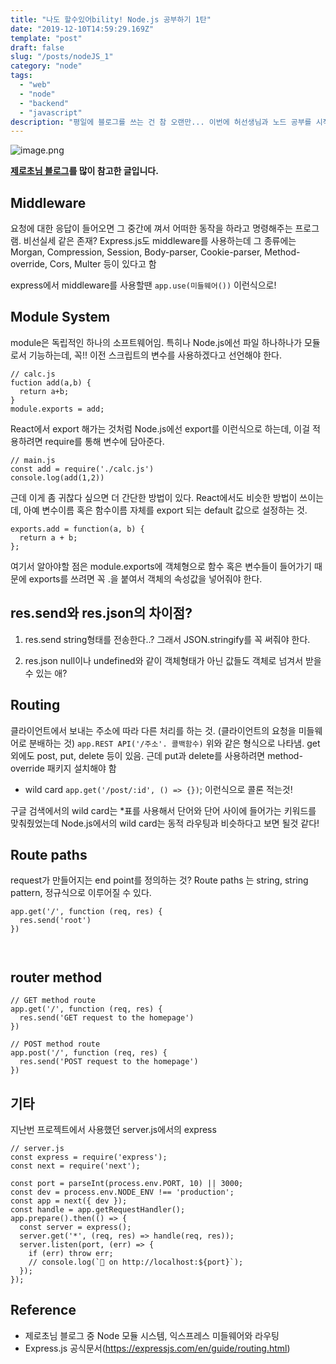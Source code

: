 ```yaml
---
title: "나도 할수있어bility! Node.js 공부하기 1탄"
date: "2019-12-10T14:59:29.169Z"
template: "post"
draft: false
slug: "/posts/nodeJS_1"
category: "node"
tags:
  - "web"
  - "node"
  - "backend"
  - "javascript"
description: "평일에 블로그를 쓰는 건 참 오랜만... 이번에 허선생님과 노드 공부를 시작하게 된 기념으로 Node.js 본격 포스팅을 해보려고 한다."
---
```


![image.png](https://images.velog.io/post-images/dooreplay/646b3810-1ae6-11ea-ae36-e7205b12a901/image.png)

<b><a href="https://www.zerocho.com/category/NodeJS/post/578b5a36d8316615006bee0f">제로초님 블로그</a>를 많이 참고한 글입니다.</b>

## Middleware

요청에 대한 응답이 들어오면 그 중간에 껴서 어떠한 동작을 하라고 명령해주는 프로그램.
비선실세 같은 존재?
Express.js도 middleware를 사용하는데 그 종류에는 Morgan, Compression, Session, Body-parser, Cookie-parser, Method-override, Cors, Multer 등이 있다고 함

express에서 middleware를 사용할땐 `app.use(미들웨어())` 이런식으로!

## Module System

module은 독립적인 하나의 소프트웨어임.
특히나 Node.js에선 파일 하나하나가 모듈로서 기능하는데, 꼭!!
이전 스크립트의 변수를 사용하겠다고 선언해야 한다.

```
// calc.js
fuction add(a,b) {
  return a+b;
}
module.exports = add;

```

React에서 export 해가는 것처럼 Node.js에선 export를 이런식으로 하는데,
이걸 적용하려면 require를 통해 변수에 담아준다.

```
// main.js
const add = require('./calc.js')
console.log(add(1,2))
```

근데 이게 좀 귀찮다 싶으면 더 간단한 방법이 있다.
React에서도 비슷한 방법이 쓰이는데, 아예 변수이름 혹은 함수이름 자체를 export 되는 default 값으로 설정하는 것.

```
exports.add = function(a, b) {
  return a + b;
};
```

여기서 알아야할 점은 module.exports에 객체형으로 함수 혹은 변수들이 들어가기 때문에
exports를 쓰려면 꼭 .을 붙여서 객체의 속성값을 넣어줘야 한다.

## res.send와 res.json의 차이점?

1. res.send
   string형태를 전송한다..?
   그래서 JSON.stringify를 꼭 써줘야 한다.

2. res.json
   null이나 undefined와 같이 객체형태가 아닌 값들도 객체로 넘겨서 받을 수 있는 애?

## Routing

클라이언트에서 보내는 주소에 따라 다른 처리를 하는 것. (클라이언트의 요청을 미들웨어로 분배하는 것)
`app.REST API('/주소'. 콜백함수)`
위와 같은 형식으로 나타냄.
get 외에도 post, put, delete 등이 있음.
근데 put과 delete를 사용하려면 method-override 패키지 설치해야 함

- wild card
  `app.get('/post/:id', () => {})`;
  이런식으로 콜론 적는것!

구글 검색에서의 wild card는 \*표를 사용해서 단어와 단어 사이에 들어가는 키워드를 맞춰줬었는데
Node.js에서의 wild card는 동적 라우팅과 비슷하다고 보면 될것 같다!

## Route paths

request가 만들어지는 end point를 정의하는 것? Route paths 는 string, string pattern, 정규식으로 이루어질 수 있다.

```
app.get('/', function (req, res) {
  res.send('root')
})



```

## router method

```
// GET method route
app.get('/', function (req, res) {
  res.send('GET request to the homepage')
})

// POST method route
app.post('/', function (req, res) {
  res.send('POST request to the homepage')
})
```

## 기타

지난번 프로젝트에서 사용했던 server.js에서의 express

```
// server.js
const express = require('express');
const next = require('next');

const port = parseInt(process.env.PORT, 10) || 3000;
const dev = process.env.NODE_ENV !== 'production';
const app = next({ dev });
const handle = app.getRequestHandler();
app.prepare().then(() => {
  const server = express();
  server.get('*', (req, res) => handle(req, res));
  server.listen(port, (err) => {
    if (err) throw err;
    // console.log(`🤘 on http://localhost:${port}`);
  });
});

```

## Reference

- 제로초님 블로그 중 Node 모듈 시스템, 익스프레스 미들웨어와 라우팅
- Express.js 공식문서(https://expressjs.com/en/guide/routing.html)

